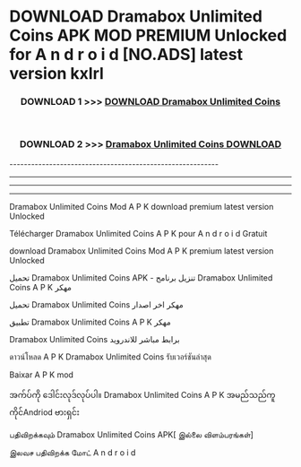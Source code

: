 # DOWNLOAD Dramabox Unlimited Coins  APK MOD PREMIUM Unlocked for A n d r o i d [NO.ADS] latest version kxlrl 



<div align="center">

<h3>DOWNLOAD 1 >>> <a href="https://getmod2.web.app/?judul=Dramabox Unlimited Coins ">DOWNLOAD Dramabox Unlimited Coins </a></h3><br>

<h3>DOWNLOAD 2 >>> <a href="https://getmod2.web.app/?judul=Dramabox Unlimited Coins ">Dramabox Unlimited Coins  DOWNLOAD </a></h3>

</div>
----------------------------------------------------------

----------------------------------------------------------

----------------------------------------------------------

----------------------------------------------------------

Dramabox Unlimited Coins  Mod A P K download premium latest version Unlocked

Télécharger Dramabox Unlimited Coins  A P K pour A n d r o i d Gratuit

download Dramabox Unlimited Coins  Mod A P K premium latest version Unlocked

تحميل Dramabox Unlimited Coins  APK - تنزيل برنامج Dramabox Unlimited Coins  A P K مهكر

تحميل Dramabox Unlimited Coins  مهكر اخر اصدار

تطبيق Dramabox Unlimited Coins  A P K مهكر

Dramabox Unlimited Coins  برابط مباشر للاندرويد

ดาวน์โหลด A P K Dramabox Unlimited Coins  รับเวอร์ชันล่าสุด

Baixar A P K mod

အက်ပ်ကို ဒေါင်းလုဒ်လုပ်ပါ။ Dramabox Unlimited Coins  A P K အမည်သည်ကူကိုင်Andriod ဗားရှင်း

பதிவிறக்கவும் Dramabox Unlimited Coins  APK[ இல்லை விளம்பரங்கள்] 
 
இலவச பதிவிறக்க மோட் A n d r o i d



